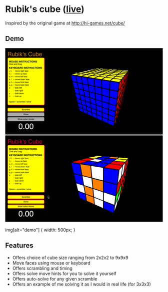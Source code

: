 # Rubik's cube ([live](http://scott-mck.github.io/rubiks_cube/))
Inspired by the original game at http://hi-games.net/cube/

## Demo
![demo](demos/scramble.gif)
![demo](demos/solve.gif)

img[alt="demo"] {
  width: 500px;
}

## Features
* Offers choice of cube size ranging from 2x2x2 to 9x9x9
* Move faces using mouse or keyboard
* Offers scrambling and timing
* Offers solve move hints for you to solve it yourself
* Offers auto-solve for any given scramble
* Offers an example of me solving it as I would in real life (for 3x3x3)
